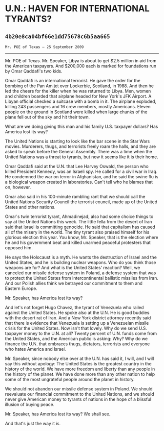 # U.N.: HAVEN FOR INTERNATIONAL TYRANTS?
## `4b20e8ca04bf66e1dd75678c6b5aa665`
`Mr. POE of Texas — 25 September 2009`

---


Mr. POE of Texas. Mr. Speaker, Libya is about to get $2.5 million in 
aid from the American taxpayers. And $200,000 each is marked for 
foundations run by Omar Qaddafi's two kids.

Omar Qaddafi is an international terrorist. He gave the order for the 
bombing of the Pan Am jet over Lockerbie, Scotland, in 1988. And then 
he led the cheers for the killer when he was returned to Libya. Men, 
women and children boarded that airplane headed for New York's JFK 
Airport. A Libyan official checked a suitcase with a bomb in it. The 
airplane exploded, killing 243 passengers and 16 crew members, mostly 
Americans. Eleven people on the ground in Scotland were killed when 
large chunks of the plane fell out of the sky and hit their town.

What are we doing giving this man and his family U.S. taxpayer 
dollars? Has America lost its way?

The United Nations is starting to look like the bar scene in the Star 
Wars movies. Murderers, thugs, and terrorists freely roam the halls, 
and they are asked to speak before the General Assembly. There was a 
time when the United Nations was a threat to tyrants, but now it seems 
like it is their home.

Omar Qaddafi said at the U.N. that Lee Harvey Oswald, the person who 
killed President Kennedy, was an Israeli spy. He called for a civil war 
in Iraq. He condemned the war on terror in Afghanistan, and he said the 
swine flu is a biological weapon created in laboratories. Can't tell 
who he blames that on, however.

Omar also said in his 100-minute rambling rant that we should call 
the United Nations Security Council the terrorist council, made up of 
the United States and other nations.

Omar's twin terrorist tyrant, Ahmadinejad, also had some choice 
things to say at the United Nations this week. The little fella from 
the desert of Iran said that Israel is committing genocide. He said 
that capitalism has caused all of the misery in the world. The tiny 
tyrant also praised himself for his glorious election this year. You 
know, Mr. Speaker, that is the election where he and his government 
beat and killed unarmed peaceful protesters that opposed him.

He says the Holocaust is a myth. He wants the destruction of Israel 
and the United States, and he is building nuclear weapons. Who do you 
think those weapons are for? And what is the United States' reaction? 
Well, we canceled our missile defense system in Poland, a defense 
system that was to protect the United States from intercontinental 
ballistic missiles from Iran. And our Polish allies think we betrayed 
our commitment to them and Eastern Europe.



Mr. Speaker, has America lost its way?

And let's not forget Hugo Chavez, the tyrant of Venezuela who railed 
against the United States. He spoke also at the U.N. He is good buddies 
with the desert rat of Iran. And a New York district attorney recently 
said that there is evidence that Venezuela is setting up a Venezuelan 
missile crisis for the United States. Now isn't that lovely. Why do we 
send U.S. taxpayer money to the U.N. at all? Twenty percent of U.N. 
funds come from the United States, and the American public is asking: 
Why? Why do we finance the U.N. that embraces thugs, dictators, 
terrorists and everyone who hates America and Israel.

Mr. Speaker, since nobody else over at the U.N. has said it, I will, 
and I will say this without apology: The United States is the greatest 
country in the history of the world. We have more freedom and liberty 
than any people in the history of the planet. We have done more than 
any other nation to help some of the most ungrateful people around the 
planet in history.

We should not abandon our missile defense system in Poland. We should 
reevaluate our financial commitment to the United Nations, and we 
should never give American money to tyrants of nations in the hope of a 
blissful illusion of buying peace.

Mr. Speaker, has America lost its way? We shall see.

And that's just the way it is.
